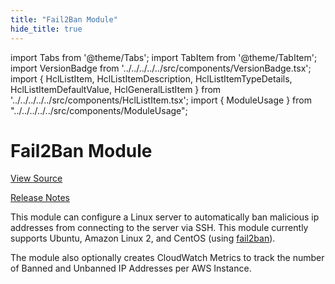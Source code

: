 ```yaml
---
title: "Fail2Ban Module"
hide_title: true
---
```


import Tabs from '@theme/Tabs';
import TabItem from '@theme/TabItem';
import VersionBadge from '../../../../../src/components/VersionBadge.tsx';
import { HclListItem, HclListItemDescription, HclListItemTypeDetails, HclListItemDefaultValue, HclGeneralListItem } from '../../../../../src/components/HclListItem.tsx';
import { ModuleUsage } from "../../../../../src/components/ModuleUsage";

<VersionBadge repoTitle="Security Modules" version="0.75.2" lastModifiedVersion="0.74.2"/>

# Fail2Ban Module

<a href="https://github.com/gruntwork-io/terraform-aws-security/tree/v0.75.2/modules/fail2ban" className="link-button" title="View the source code for this module in GitHub.">View Source</a>

<a href="https://github.com/gruntwork-io/terraform-aws-security/releases/tag/v0.74.2" className="link-button" title="Release notes for only versions which impacted this module.">Release Notes</a>

This module can configure a Linux server to automatically ban malicious ip addresses from connecting to the server
via SSH. This module currently supports Ubuntu, Amazon Linux 2, and CentOS (using
[fail2ban](https://www.fail2ban.org)).

The module also optionally creates CloudWatch Metrics to track the number of Banned and Unbanned IP Addresses per AWS
Instance.

<!-- ##DOCS-SOURCER-START
{
  "originalSources": [
    "https://github.com/gruntwork-io/terraform-aws-security/tree/v0.75.2/modules/fail2ban/readme.md",
    "https://github.com/gruntwork-io/terraform-aws-security/tree/v0.75.2/modules/fail2ban/variables.tf",
    "https://github.com/gruntwork-io/terraform-aws-security/tree/v0.75.2/modules/fail2ban/outputs.tf"
  ],
  "sourcePlugin": "module-catalog-api",
  "hash": "84ab0c0858874f29819e3eaf6aa8731a"
}
##DOCS-SOURCER-END -->
